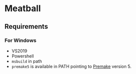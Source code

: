 # Meatball

## Requirements

### For Windows

- VS2019
- Powershell
- `msbuild` in path
- `premake5` is available in PATH pointing to [Premake](https://premake.github.io/) version 5.
